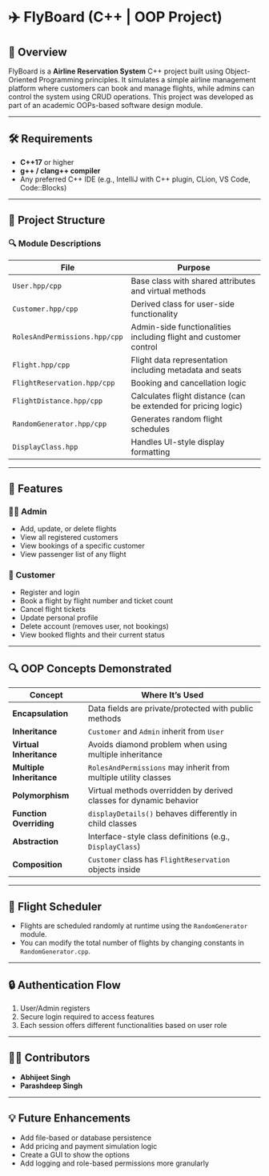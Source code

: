 # ✈️ FlyBoard (C++ | OOP Project)

## 📌 Overview

FlyBoard is a **Airline Reservation System** C++ project built using Object-Oriented Programming principles. It simulates a simple airline management platform where customers can book and manage flights, while admins can control the system using CRUD operations. This project was developed as part of an academic OOPs-based software design module.

---

## 🛠 Requirements

- **C++17** or higher
- **g++ / clang++ compiler**
- Any preferred C++ IDE (e.g., IntelliJ with C++ plugin, CLion, VS Code, Code::Blocks)

---

## 📁 Project Structure


### 🔍 Module Descriptions

| File | Purpose |
|------|---------|
| `User.hpp/cpp` | Base class with shared attributes and virtual methods |
| `Customer.hpp/cpp` | Derived class for user-side functionality |
| `RolesAndPermissions.hpp/cpp` | Admin-side functionalities including flight and customer control |
| `Flight.hpp/cpp` | Flight data representation including metadata and seats |
| `FlightReservation.hpp/cpp` | Booking and cancellation logic |
| `FlightDistance.hpp/cpp` | Calculates flight distance (can be extended for pricing logic) |
| `RandomGenerator.hpp/cpp` | Generates random flight schedules |
| `DisplayClass.hpp` | Handles UI-style display formatting |

---

## 🚀 Features

### 🧑‍💼 Admin

- Add, update, or delete flights
- View all registered customers
- View bookings of a specific customer
- View passenger list of any flight

### 👤 Customer

- Register and login
- Book a flight by flight number and ticket count
- Cancel flight tickets
- Update personal profile
- Delete account (removes user, not bookings)
- View booked flights and their current status

---

## 🔍 OOP Concepts Demonstrated

| Concept | Where It’s Used |
|--------|------------------|
| **Encapsulation** | Data fields are private/protected with public methods |
| **Inheritance** | `Customer` and `Admin` inherit from `User` |
| **Virtual Inheritance** | Avoids diamond problem when using multiple inheritance |
| **Multiple Inheritance** | `RolesAndPermissions` may inherit from multiple utility classes |
| **Polymorphism** | Virtual methods overridden by derived classes for dynamic behavior |
| **Function Overriding** | `displayDetails()` behaves differently in child classes |
| **Abstraction** | Interface-style class definitions (e.g., `DisplayClass`) |
| **Composition** | `Customer` class has `FlightReservation` objects inside |

---

## 📅 Flight Scheduler

- Flights are scheduled randomly at runtime using the `RandomGenerator` module.
- You can modify the total number of flights by changing constants in `RandomGenerator.cpp`.

---

## 🔒 Authentication Flow

1. User/Admin registers
2. Secure login required to access features
3. Each session offers different functionalities based on user role

---

## 👨‍💻 Contributors

- **Abhijeet Singh** 
- **Parashdeep Singh**

---

## 💡 Future Enhancements

- Add file-based or database persistence
- Add pricing and payment simulation logic
- Create a GUI to show the options
- Add logging and role-based permissions more granularly

